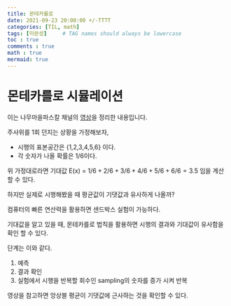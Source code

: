 ```yaml
---
title: 몬테카를로
date: 2021-09-23 20:00:00 +/-TTTT
categories: [TIL, math]
tags: [미완성]     # TAG names should always be lowercase
toc : true
comments : true
math : true
mermaid: true
---
```


# 몬테카를로 시뮬레이션

이는 나무마을파스칼 채널의 [영상](https://www.youtube.com/watch?v=oh-2deUBZ-4)을 정리한 내용입니다.



주사위를 1회 던지는 상황을 가정해보자,

- 시행의 표본공간은 {1,2,3,4,5,6} 이다.
- 각 숫자가 나올 확률은 1/6이다.

위 가정대로라면 기대값 E(x) = $1/6 + 2/6 + 3/6 + 4/6 + 5/6 + 6/6 = 3.5$ 임을 계산할 수 있다.



하지만 실제로 시행해봤을 때 평균값이 기댓값과 유사하게 나올까?

컴퓨터의 빠른 연산력을 활용하면 샌드박스 실험이 가능하다.



기대값을 알고 있을 때, 몬테카를로 법칙을 활용하면 시행의 결과와 기대값이 유사함을 확인 할 수 있다.

단계는 이와 같다.

1. 예측
2. 결과 확인
3. 실험에서 시행을 반복할 회수인 sampling의 숫자를 증가 시켜 반복

영상을 참고하면 앙상블 평균이 기댓값에 근사하는 것을 확인할 수 있다.